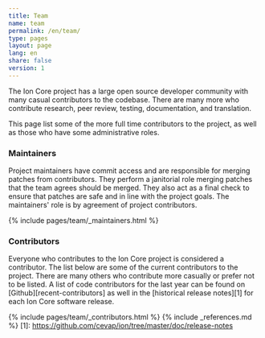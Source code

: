 ```yaml
---
title: Team
name: team
permalink: /en/team/
type: pages
layout: page
lang: en
share: false
version: 1
---
```

The Ion Core project has a large open source developer community with many casual contributors to the codebase.
There are many more who contribute research, peer review, testing, documentation, and translation.

This page list some of the more full time contributors to the project, as well as those who have some administrative roles.

### Maintainers
      
Project maintainers have commit access and are responsible for merging patches from contributors. They perform a janitorial role merging patches that the team agrees should be merged. They also act as a final check to ensure that patches are safe and in line with the project goals. The maintainers' role is by agreement of project contributors.  

{% include pages/team/_maintainers.html %}

### Contributors

Everyone who contributes to the Ion Core project is considered a contributor. The list below are some of the current contributors to the project. There are many others who contribute more casually or prefer not to be listed. A list of code contributors for the last year can be found on [Github][recent-contributors] as well in the [historical release notes][1] for each Ion Core software release.

{% include pages/team/_contributors.html %}
{% include _references.md %}
[1]: https://github.com/cevap/ion/tree/master/doc/release-notes
